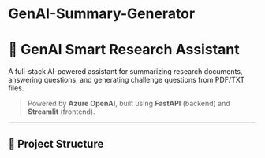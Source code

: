 # GenAI-Summary-Generator
# 🧠 GenAI Smart Research Assistant

A full-stack AI-powered assistant for summarizing research documents, answering questions, and generating challenge questions from PDF/TXT files.

> Powered by **Azure OpenAI**, built using **FastAPI** (backend) and **Streamlit** (frontend).

---

## 📁 Project Structure

